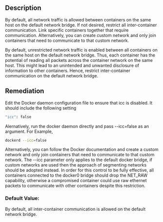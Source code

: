 ## Description

By default, all network traffic is allowed between containers on the same host on the default network bridge. If not desired, restrict all inter-container communication. Link specific containers together that require communication. Alternatively, you can create custom network and only join containers that need to communicate to that custom network.

By default, unrestricted network traffic is enabled between all containers on the same host on the default network bridge. Thus, each container has the potential of reading all packets across the container network on the same host. This might lead to an unintended and unwanted disclosure of information to other containers. Hence, restrict inter-container communication on the default network bridge.

## Remediation

Edit the Docker daemon configuration file to ensure that icc is disabled. It should include the following setting

```bash
"icc": false
```

Alernatively, run the docker daemon directly and pass --icc=false as an argument. For Example,

```bash
dockerd --icc=false
```

Alternatively, you can follow the Docker documentation and create a custom network and only join containers that need to communicate to that custom network. The --icc parameter only applies to the default docker bridge, if custom networks are used then the approach of segmenting networks should be adopted instead. In order for this control to be fully effective, all containers connected to the docker0 bridge should drop the NET_RAW capability, otherwise a compromised container could use raw ethernet packets to communicate with other containers despite this restriction.

### Default Value:

By default, all inter-container communication is allowed on the default network bridge.
